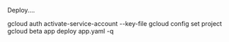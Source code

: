 ﻿Deploy....

gcloud auth activate-service-account <SERVICEACCOUNT> --key-file <KEYFILENAME>
gcloud config set project <PROJECTNAME>
gcloud beta app deploy app.yaml -q
